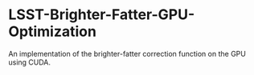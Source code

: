 # LSST-Brighter-Fatter-GPU-Optimization
An implementation of the brighter-fatter correction function on the GPU using CUDA.
